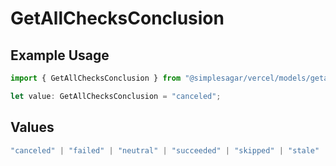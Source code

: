 # GetAllChecksConclusion

## Example Usage

```typescript
import { GetAllChecksConclusion } from "@simplesagar/vercel/models/getallchecksop.js";

let value: GetAllChecksConclusion = "canceled";
```

## Values

```typescript
"canceled" | "failed" | "neutral" | "succeeded" | "skipped" | "stale"
```